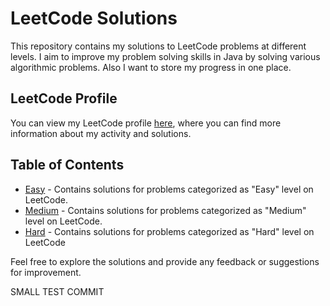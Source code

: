 ﻿# LeetCode Solutions    
This repository contains my solutions to LeetCode problems at different levels. I aim to improve my problem solving skills in Java by solving various algorithmic problems. Also I want to store my progress in one place.  

## LeetCode Profile
You can view my LeetCode profile [here](https://leetcode.com/DennKK/), where you can find more information about my activity and solutions.

## Table of Contents
* [Easy](./src/easy) - Contains solutions for problems categorized as "Easy" level on LeetCode.
* [Medium](./src/medium) - Contains solutions for problems categorized as "Medium" level on LeetCode.
* [Hard](./src/hard) - Contains solutions for problems categorized as "Hard" level on LeetCode

Feel free to explore the solutions and provide any feedback or suggestions for improvement.

SMALL TEST COMMIT
